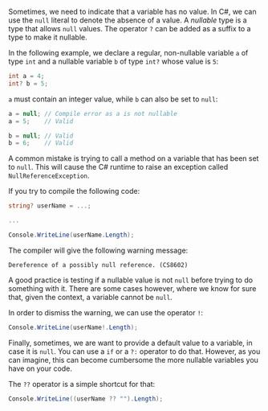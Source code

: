 Sometimes, we need to indicate that a variable has no value.  In C#,
we can use the `null` literal to denote the absence of a value.  A
*nullable* type is a type that allows `null` values.  The operator `?`
can be added as a suffix to a type to make it nullable.

In the following example, we declare a regular, non-nullable variable
`a` of type `int` and a nullable variable `b` of type `int?` whose
value is `5`:

```csharp
int a = 4;
int? b = 5;
```

`a` must contain an integer value, while `b` can also be set to
`null`:

```csharp
a = null; // Compile error as a is not nullable
a = 5;    // Valid

b = null; // Valid
b = 6;    // Valid
```

A common mistake is trying to call a method on a variable that has been
set to `null`.  This will cause the C# runtime to raise an
exception called `NullReferenceException`.

If you try to compile the following code:

```csharp
string? userName = ...;

...

Console.WriteLine(userName.Length);
```

The compiler will give the following warning message:

```
Dereference of a possibly null reference. (CS8602)
```

A good practice is testing if a nullable value is not `null` before
trying to do something with it. There are some cases however, where we
know for sure that, given the context, a variable cannot be `null`.

In order to dismiss the warning, we can use the operator `!`:

```csharp
Console.WriteLine(userName!.Length);
```

Finally, sometimes, we are want to provide a default value to a
variable, in case it is `null`. You can use a `if` or a `?:` operator
to do that. However, as you can imagine, this can become cumbersome
the more nullable variables you have on your code.  

The `??` operator is a simple shortcut for that:

```csharp
Console.WriteLine((userName ?? "").Length);
```
